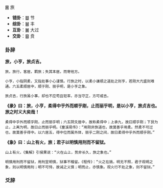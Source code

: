 ䷷ 旅

+ **错卦**：䷻ 节
+ **综卦**：䷶ 丰
+ **互卦**：䷛ 大过
+ **交卦**：䷕ 贲

### 卦辞

**旅，小亨，旅贞吉。**

```
旅，旅行，客居，羁旅；失其本居，而寄他方。

小亨，小指阴柔，又指处事小心谨慎。行旅之时，以柔小谦顺之道处之则亨，若刚大亢盛则难通。六五柔顺居中，顺于刚、丽乎明，是小亨之象。

旅贞吉，行旅虽小事，却也不应苟且轻率，亦当守正，方可或吉。
```

**《彖》曰：旅，小亨，柔得中乎外而顺乎刚，止而丽乎明，是以小亨，旅贞吉也。旅之时义大矣哉！**

```
柔得中乎外而顺乎刚，止而丽乎明；六五阴爻居中，故称柔得中；上承九，故曰顺乎刚；下艮为止，上离为明，故曰止而丽乎明。《童溪易传》：“用刚非旅道也，故莫善乎用柔。然柔不可过也，故莫善乎得中。以六居五，得中位而属外体，丽乎二刚之间，故曰柔得中乎外而顺乎刚。” 
```

**《象》曰：山上有火，旅；君子以明慎用刑而不留狱。**

```
山上有火，《集解》引侯果说：“火在山上，势非长久，旅之象也。”

明慎用刑而不留狱，用刑宜明慎，狱事不稽留。《程传》：“火之在搞，明无不照，君子观明之象，则以明慎用刑；明不可恃，故诫之义慎；明而止，亦慎象。观火行不处之象，则不留狱。”
```

### 爻辞

